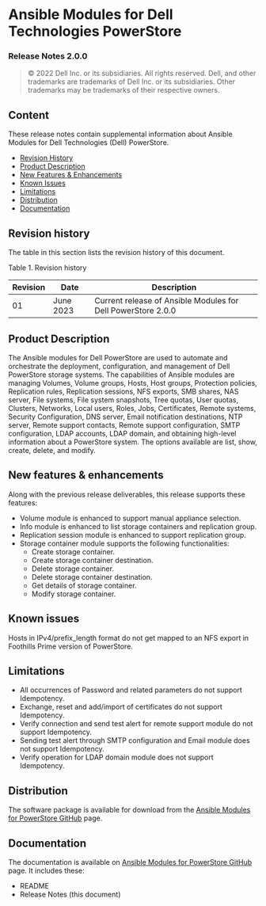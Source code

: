 **Ansible Modules for Dell Technologies PowerStore**
=========================================
### Release Notes 2.0.0

>   © 2022 Dell Inc. or its subsidiaries. All rights reserved. Dell,
>   and other trademarks are trademarks of Dell Inc. or its
>   subsidiaries. Other trademarks may be trademarks of their respective
>   owners.

Content
-------
These release notes contain supplemental information about Ansible
Modules for Dell Technologies (Dell) PowerStore.

-   [Revision History](#revision-history)
-   [Product Description](#product-description)
-   [New Features & Enhancements](#new-features--enhancements)
-   [Known Issues](#known-issues)
-   [Limitations](#limitations)
-   [Distribution](#distribution)
-   [Documentation](#documentation)

Revision history
----------------
The table in this section lists the revision history of this document.

Table 1. Revision history

| Revision | Date       | Description                                               |
|----------|------------|-----------------------------------------------------------|
| 01       | June 2023 | Current release of Ansible Modules for Dell PowerStore 2.0.0 |

Product Description
-------------------
The Ansible modules for Dell PowerStore are used to automate and orchestrate the deployment, configuration, and management of Dell PowerStore storage systems. The capabilities of Ansible modules are managing Volumes, Volume groups, Hosts, Host groups, Protection policies, Replication rules, Replication sessions, NFS exports, SMB shares, NAS server, File systems, File system snapshots, Tree quotas, User quotas, Clusters, Networks, Local users, Roles, Jobs, Certificates, Remote systems, Security Configuration, DNS server, Email notification destinations, NTP server, Remote support contacts, Remote support configuration, SMTP configuration, LDAP accounts, LDAP domain, and obtaining high-level information about a PowerStore system. The options available are list, show, create, delete, and modify.

New features & enhancements
---------------------------
Along with the previous release deliverables, this release supports these features:

- Volume module is enhanced to support manual appliance selection.
- Info module is enhanced to list storage containers and replication group.
- Replication session module is enhanced to support replication group.
- Storage container module supports the following functionalities:
    -  Create storage container.
    -  Create storage container destination.
    -  Delete storage container.
    -  Delete storage container destination.
    -  Get details of storage container.
    -  Modify storage container.

Known issues
------------
Hosts in IPv4/prefix_length format do not get mapped to an NFS export in Foothills Prime version of PowerStore.

Limitations
-----------
- All occurrences of Password and related parameters do not support Idempotency.
- Exchange, reset and add/import of certificates do not support Idempotency.
- Verify connection  and send test alert for remote support module do not support Idempotency.
- Sending test alert through SMTP configuration and Email module does not support Idempotency.
- Verify operation for LDAP domain module does not support Idempotency.

Distribution
----------------
The software package is available for download from the [Ansible Modules
for PowerStore GitHub](https://github.com/dell/ansible-powerstore/tree/2.0.0) page.

Documentation
-------------
The documentation is available on [Ansible Modules for PowerStore GitHub](https://github.com/dell/ansible-powerstore/tree/2.0.0/docs)
page. It includes these:
- README
- Release Notes (this document)
